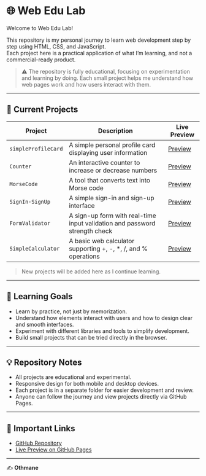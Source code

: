 # 🌐 Web Edu Lab

Welcome to Web Edu Lab!

This repository is my personal journey to learn web development step by step using HTML, CSS, and JavaScript.  
Each project here is a practical application of what I’m learning, and not a commercial-ready product.

> ⚠️ The repository is fully educational, focusing on experimentation and learning by doing. Each small project helps me understand how web pages work and how users interact with them.

---

## 🧩 Current Projects

| Project | Description | Live Preview |
|---------|------------|--------------|
| `simpleProfileCard` | A simple personal profile card displaying user information | [Preview](https://othmane01010.github.io/web-edu-lab/simpleProfileCard/) |
| `Counter` | An interactive counter to increase or decrease numbers | [Preview](https://othmane01010.github.io/web-edu-lab/Counter/) |
| `MorseCode` | A tool that converts text into Morse code | [Preview](https://othmane01010.github.io/web-edu-lab/MorseCode/) |
| `SignIn-SignUp` | A simple sign-in and sign-up interface | [Preview](https://othmane01010.github.io/web-edu-lab/SignIn-SignUp/) |
| `FormValidator` | A sign-up form with real-time input validation and password strength check | [Preview](https://othmane01010.github.io/web-edu-lab/FormValidator/) |
| `SimpleCalculator` | A basic web calculator supporting +, -, *, /, and % operations | [Preview](https://othmane01010.github.io/web-edu-lab/SimpleCalculator/) |
> New projects will be added here as I continue learning.

---

## 🎯 Learning Goals

- Learn by practice, not just by memorization.  
- Understand how elements interact with users and how to design clear and smooth interfaces.  
- Experiment with different libraries and tools to simplify development.  
- Build small projects that can be tried directly in the browser.

---

## 💡 Repository Notes

- All projects are educational and experimental.  
- Responsive design for both mobile and desktop devices.  
- Each project is in a separate folder for easier development and review.  
- Anyone can follow the journey and view projects directly via GitHub Pages.

---

## 🔗 Important Links

- [GitHub Repository](https://github.com/othmane01010/web-edu-lab)  
- [Live Preview on GitHub Pages](https://othmane01010.github.io/web-edu-lab/)

---

✍️ **Othmane**

